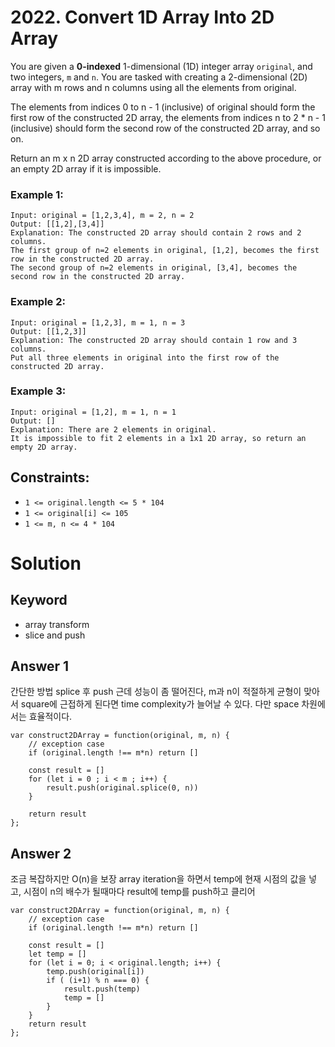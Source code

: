 # 2022. Convert 1D Array Into 2D Array

You are given a **0-indexed** 1-dimensional (1D) integer array `original`, and two integers, `m` and `n`. You are tasked with creating a 2-dimensional (2D) array with  m rows and n columns using all the elements from original.

The elements from indices 0 to n - 1 (inclusive) of original should form the first row of the constructed 2D array, the elements from indices n to 2 * n - 1 (inclusive) should form the second row of the constructed 2D array, and so on.

Return an m x n 2D array constructed according to the above procedure, or an empty 2D array if it is impossible.

 

### Example 1:

```
Input: original = [1,2,3,4], m = 2, n = 2
Output: [[1,2],[3,4]]
Explanation: The constructed 2D array should contain 2 rows and 2 columns.
The first group of n=2 elements in original, [1,2], becomes the first row in the constructed 2D array.
The second group of n=2 elements in original, [3,4], becomes the second row in the constructed 2D array.
```

### Example 2:

```
Input: original = [1,2,3], m = 1, n = 3
Output: [[1,2,3]]
Explanation: The constructed 2D array should contain 1 row and 3 columns.
Put all three elements in original into the first row of the constructed 2D array.
```

### Example 3:
```
Input: original = [1,2], m = 1, n = 1
Output: []
Explanation: There are 2 elements in original.
It is impossible to fit 2 elements in a 1x1 2D array, so return an empty 2D array.
```

## Constraints:

- `1 <= original.length <= 5 * 104`
- `1 <= original[i] <= 105`
- `1 <= m, n <= 4 * 104`

# Solution

## Keyword

- array transform
- slice and push

## Answer 1
간단한 방법
splice 후 push
근데 성능이 좀 떨어진다, m과 n이 적절하게 균형이 맞아서 square에 근접하게 된다면 time complexity가 늘어날 수 있다.
다만 space 차원에서는 효율적이다.

```
var construct2DArray = function(original, m, n) {
    // exception case
    if (original.length !== m*n) return []

    const result = []
    for (let i = 0 ; i < m ; i++) {
        result.push(original.splice(0, n))
    }

    return result
};
```

## Answer 2

조금 복잡하지만 O(n)을 보장
array iteration을 하면서 temp에 현재 시점의 값을 넣고, 시점이 n의 배수가 될때마다 result에 temp를 push하고 클리어

```
var construct2DArray = function(original, m, n) {
    // exception case
    if (original.length !== m*n) return []

    const result = []
    let temp = []
    for (let i = 0; i < original.length; i++) {
        temp.push(original[i])
        if ( (i+1) % n === 0) {
            result.push(temp)
            temp = []
        }
    }
    return result
};
```
